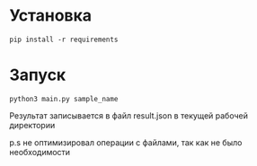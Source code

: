 # Установка

```
pip install -r requirements
```

# Запуск

```
python3 main.py sample_name
```

Результат записывается в файл result.json в текущей рабочей директории

p.s не оптимизировал операции с файлами, так как не было необходимости